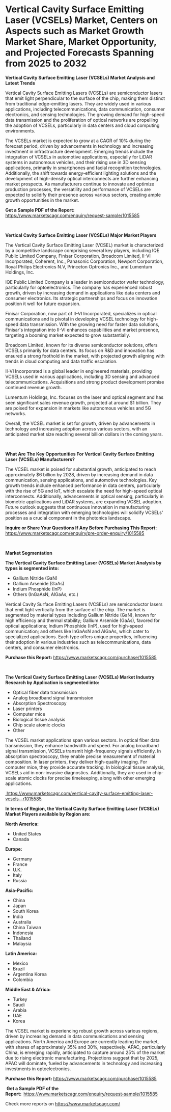<p><h1>Vertical Cavity Surface Emitting Laser (VCSELs) Market, Centers on Aspects such as Market Growth Market Share, Market Opportunity, and Projected Forecasts Spanning from 2025 to 2032</h1></p><p><strong>Vertical Cavity Surface Emitting Laser (VCSELs) Market Analysis and Latest Trends</strong></p>
<p><p>Vertical Cavity Surface Emitting Lasers (VCSELs) are semiconductor lasers that emit light perpendicular to the surface of the chip, making them distinct from traditional edge-emitting lasers. They are widely used in various applications, including telecommunications, data communication, consumer electronics, and sensing technologies. The growing demand for high-speed data transmission and the proliferation of optical networks are propelling the adoption of VCSELs, particularly in data centers and cloud computing environments.</p><p>The VCSELs market is expected to grow at a CAGR of 10% during the forecast period, driven by advancements in technology and increasing investment in infrastructure development. Emerging trends include the integration of VCSELs in automotive applications, especially for LiDAR systems in autonomous vehicles, and their rising use in 3D sensing applications, primarily in smartphones and facial recognition technologies. Additionally, the shift towards energy-efficient lighting solutions and the development of high-density optical interconnects are further enhancing market prospects. As manufacturers continue to innovate and optimize production processes, the versatility and performance of VCSELs are expected to solidify their presence across various sectors, creating ample growth opportunities in the market.</p></p>
<p><strong>Get a Sample PDF of the Report:&nbsp;</strong> <a href="https://www.marketscagr.com/enquiry/request-sample/1015585?utm_campaign=2326&utm_medium=2&utm_source=Github&utm_content=ia&utm_term=19022025&utm_id=vertical-cavity-surface-emitting-laser-vcsels">https://www.marketscagr.com/enquiry/request-sample/1015585</a></p>
<p>&nbsp;</p>
<p><strong>Vertical Cavity Surface Emitting Laser (VCSELs) Major Market Players</strong></p>
<p><p>The Vertical Cavity Surface Emitting Laser (VCSEL) market is characterized by a competitive landscape comprising several key players, including IQE Public Limited Company, Finisar Corporation, Broadcom Limited, II-VI Incorporated, Coherent, Inc., Panasonic Corporation, Newport Corporation, Royal Philips Electronics N.V, Princeton Optronics Inc., and Lumentum Holdings, Inc. </p><p>IQE Public Limited Company is a leader in semiconductor wafer technology, particularly for optoelectronics. The company has experienced robust growth, driven by increasing demand in applications like data centers and consumer electronics. Its strategic partnerships and focus on innovation position it well for future expansion.</p><p>Finisar Corporation, now part of II-VI Incorporated, specializes in optical communications and is pivotal in developing VCSEL technology for high-speed data transmission. With the growing need for faster data solutions, Finisar's integration into II-VI enhances capabilities and market presence, targeting a booming market expected to grow substantially.</p><p>Broadcom Limited, known for its diverse semiconductor solutions, offers VCSELs primarily for data centers. Its focus on R&D and innovation has ensured a strong foothold in the market, with projected growth aligning with trends in cloud computing and data traffic escalation.</p><p>II-VI Incorporated is a global leader in engineered materials, providing VCSELs used in various applications, including 3D sensing and advanced telecommunications. Acquisitions and strong product development promise continued revenue growth.</p><p>Lumentum Holdings, Inc. focuses on the laser and optical segment and has seen significant sales revenue growth, projected at around $1 billion. They are poised for expansion in markets like autonomous vehicles and 5G networks. </p><p>Overall, the VCSEL market is set for growth, driven by advancements in technology and increasing adoption across various sectors, with an anticipated market size reaching several billion dollars in the coming years.</p></p>
<p>&nbsp;</p>
<p><strong>What Are The Key Opportunities For Vertical Cavity Surface Emitting Laser (VCSELs) Manufacturers?</strong></p>
<p><p>The VCSEL market is poised for substantial growth, anticipated to reach approximately $6 billion by 2028, driven by increasing demand in data communication, sensing applications, and automotive technologies. Key growth trends include enhanced performance in data centers, particularly with the rise of 5G and IoT, which escalate the need for high-speed optical interconnects. Additionally, advancements in optical sensing, particularly in biometric applications and LiDAR systems, are expanding VCSEL adoption. Future outlook suggests that continuous innovation in manufacturing processes and integration with emerging technologies will solidify VCSELs' position as a crucial component in the photonics landscape.</p></p>
<p><strong>Inquire or Share Your Questions If Any Before Purchasing This Report:</strong> <a href="https://www.marketscagr.com/enquiry/pre-order-enquiry/1015585?utm_campaign=2326&utm_medium=2&utm_source=Github&utm_content=ia&utm_term=19022025&utm_id=vertical-cavity-surface-emitting-laser-vcsels">https://www.marketscagr.com/enquiry/pre-order-enquiry/1015585</a></p>
<p>&nbsp;</p>
<p><strong>Market Segmentation</strong></p>
<p><strong>The Vertical Cavity Surface Emitting Laser (VCSELs) Market Analysis by types is segmented into:</strong></p>
<p><ul><li>Gallium Nitride (GaN)</li><li>Gallium Arsenide (GaAs)</li><li>Indium Phosphide (InP)</li><li>Others (InGaAsN, AlGaAs, etc.)</li></ul></p>
<p><p>Vertical Cavity Surface Emitting Lasers (VCSELs) are semiconductor lasers that emit light vertically from the surface of the chip. The market is segmented by material types including Gallium Nitride (GaN), known for high efficiency and thermal stability; Gallium Arsenide (GaAs), favored for optical applications; Indium Phosphide (InP), used for high-speed communication; and others like InGaAsN and AlGaAs, which cater to specialized applications. Each type offers unique properties, influencing their adoption in various industries such as telecommunications, data centers, and consumer electronics.</p></p>
<p><strong>Purchase this Report:&nbsp;</strong><a href="https://www.marketscagr.com/purchase/1015585?utm_campaign=2326&utm_medium=2&utm_source=Github&utm_content=ia&utm_term=19022025&utm_id=vertical-cavity-surface-emitting-laser-vcsels">https://www.marketscagr.com/purchase/1015585</a></p>
<p>&nbsp;</p>
<p><strong>The Vertical Cavity Surface Emitting Laser (VCSELs) Market Industry Research by Application is segmented into:</strong></p>
<p><ul><li>Optical fiber data transmission</li><li>Analog broadband signal transmission</li><li>Absorption Spectroscopy</li><li>Laser printers</li><li>Computer mice</li><li>Biological tissue analysis</li><li>Chip scale atomic clocks</li><li>Other</li></ul></p>
<p><p>The VCSEL market applications span various sectors. In optical fiber data transmission, they enhance bandwidth and speed. For analog broadband signal transmission, VCSELs transmit high-frequency signals efficiently. In absorption spectroscopy, they enable precise measurement of material composition. In laser printers, they deliver high-quality imaging. For computer mice, they provide accurate tracking. In biological tissue analysis, VCSELs aid in non-invasive diagnostics. Additionally, they are used in chip-scale atomic clocks for precise timekeeping, along with other emerging applications.</p></p>
<p><a href="https://www.marketscagr.com/vertical-cavity-surface-emitting-laser-vcsels--r1015585?utm_campaign=2326&utm_medium=2&utm_source=Github&utm_content=ia&utm_term=19022025&utm_id=vertical-cavity-surface-emitting-laser-vcsels">&nbsp;https://www.marketscagr.com/vertical-cavity-surface-emitting-laser-vcsels--r1015585</a></p>
<p><strong>In terms of Region, the Vertical Cavity Surface Emitting Laser (VCSELs) Market Players available by Region are:</strong></p>
<p>
    <p> <strong> North America: </strong>
        <ul>
            <li>United States</li>
            <li>Canada</li>
        </ul>
        </p> 
    <p> <strong> Europe: </strong>
        <ul>
            <li>Germany</li>
            <li>France</li>
            <li>U.K.</li>
            <li>Italy</li>
            <li>Russia</li>
        </ul>
        </p> 
    <p> <strong> Asia-Pacific: </strong>
        <ul>
            <li>China</li>
            <li>Japan</li>
            <li>South Korea</li>
            <li>India</li>
            <li>Australia</li>
            <li>China Taiwan</li>
            <li>Indonesia</li>
            <li>Thailand</li>
            <li>Malaysia</li>
        </ul>
        </p> 
    <p> <strong> Latin America: </strong>
        <ul>
            <li>Mexico</li>
            <li>Brazil</li>
            <li>Argentina Korea</li>
            <li>Colombia</li>
        </ul>
        </p> 
    <p> <strong> Middle East & Africa: </strong>
        <ul>
            <li>Turkey</li>
            <li>Saudi</li>
            <li>Arabia</li>
            <li>UAE</li>
            <li>Korea</li>
        </ul>
    </p>
    </p>
<p><p>The VCSEL market is experiencing robust growth across various regions, driven by increasing demand in data communications and sensing applications. North America and Europe are currently leading the market, with shares of approximately 35% and 30%, respectively. APAC, particularly China, is emerging rapidly, anticipated to capture around 25% of the market due to rising electronic manufacturing. Projections suggest that by 2025, APAC will dominate, fueled by advancements in technology and increasing investments in optoelectronics.</p></p>
<p><strong>Purchase this Report: </strong><a href="https://www.marketscagr.com/purchase/1015585?utm_campaign=2326&utm_medium=2&utm_source=Github&utm_content=ia&utm_term=19022025&utm_id=vertical-cavity-surface-emitting-laser-vcsels">https://www.marketscagr.com/purchase/1015585</a></p>
<p>&nbsp;<strong>Get a Sample PDF of the Report:&nbsp;&nbsp;</strong><a href="https://www.marketscagr.com/enquiry/request-sample/1015585?utm_campaign=2326&utm_medium=2&utm_source=Github&utm_content=ia&utm_term=19022025&utm_id=vertical-cavity-surface-emitting-laser-vcsels">https://www.marketscagr.com/enquiry/request-sample/1015585</a></p>
<p><strong></strong></p>
<p>Check more reports on <a href="https://www.marketscagr.com/?utm_campaign=2326&utm_medium=2&utm_source=Github&utm_content=ia&utm_term=19022025&utm_id=vertical-cavity-surface-emitting-laser-vcsels">https://www.marketscagr.com/</a></p>